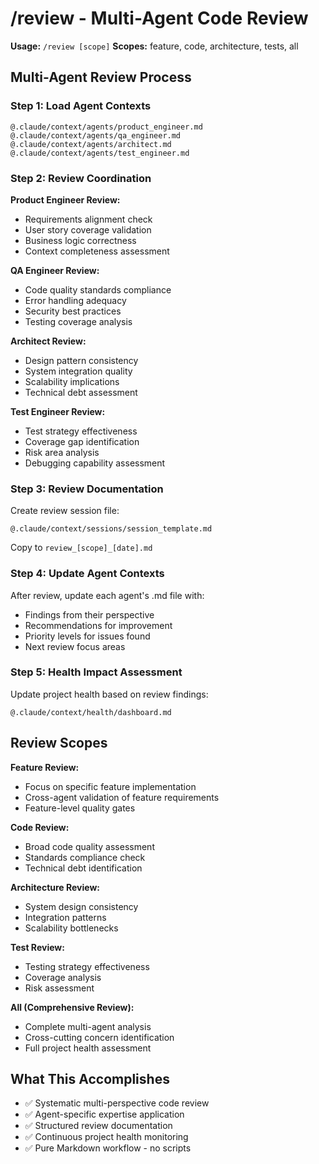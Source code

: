 # /review - Multi-Agent Code Review

**Usage:** `/review [scope]`
**Scopes:** feature, code, architecture, tests, all

## Multi-Agent Review Process

### Step 1: Load Agent Contexts

```
@.claude/context/agents/product_engineer.md
@.claude/context/agents/qa_engineer.md
@.claude/context/agents/architect.md
@.claude/context/agents/test_engineer.md
```

### Step 2: Review Coordination

**Product Engineer Review:**

- Requirements alignment check
- User story coverage validation
- Business logic correctness
- Context completeness assessment

**QA Engineer Review:**

- Code quality standards compliance
- Error handling adequacy
- Security best practices
- Testing coverage analysis

**Architect Review:**

- Design pattern consistency
- System integration quality
- Scalability implications
- Technical debt assessment

**Test Engineer Review:**

- Test strategy effectiveness
- Coverage gap identification
- Risk area analysis
- Debugging capability assessment

### Step 3: Review Documentation

Create review session file:

```
@.claude/context/sessions/session_template.md
```

Copy to `review_[scope]_[date].md`

### Step 4: Update Agent Contexts

After review, update each agent's .md file with:

- Findings from their perspective
- Recommendations for improvement
- Priority levels for issues found
- Next review focus areas

### Step 5: Health Impact Assessment

Update project health based on review findings:

```
@.claude/context/health/dashboard.md
```

## Review Scopes

**Feature Review:**

- Focus on specific feature implementation
- Cross-agent validation of feature requirements
- Feature-level quality gates

**Code Review:**

- Broad code quality assessment
- Standards compliance check
- Technical debt identification

**Architecture Review:**

- System design consistency
- Integration patterns
- Scalability bottlenecks

**Test Review:**

- Testing strategy effectiveness
- Coverage analysis
- Risk assessment

**All (Comprehensive Review):**

- Complete multi-agent analysis
- Cross-cutting concern identification
- Full project health assessment

## What This Accomplishes

- ✅ Systematic multi-perspective code review
- ✅ Agent-specific expertise application
- ✅ Structured review documentation
- ✅ Continuous project health monitoring
- ✅ Pure Markdown workflow - no scripts
